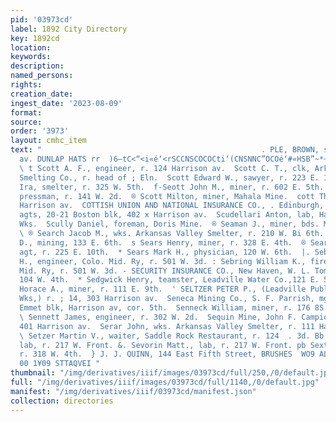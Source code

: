 ```yaml
---
pid: '03973cd'
label: 1892 City Directory
key: 1892cd
location: 
keywords: 
description: 
named_persons: 
rights: 
creation_date: 
ingest_date: '2023-08-09'
format: 
source: 
order: '3973'
layout: cmhc_item
text: "                                                 . PLE, BROWN, sis sanzicow
  av. DUNLAP HATS rr  )6—tC<“<i«é‘<rSCCNSCOCOCti‘(CNSNNC”OCOé‘#«HSB”~*~“‘“‘“‘<“<‘éwRRKSOO;*~*~™”
  \ t Scott A. F., engineer, r. 124 Harrison av.  Scott C. T., clk, Arkansas Valley
  Smelting Co., r. head of ; Eln.  Scott Edward W., sawyer, r. 223 E. 10th.  ‘Scott
  Ira, smelter, r. 325 W. 5th.  f-Seott John M., miner, r. 602 E. 5th.  Scott J.,
  pressman, r. 141 W. 2d.  ® Scott Milton, miner, Mahala Mine.  cott Thomas, r. 300
  Harrison av.  COTTISH UNION AND NATIONAL INSURANCE CO., . Edinburgh, Milner & Hurd,
  agts, 20-21 Boston blk, 402 x Harrison av.  Scudellari Anton, lab, Harrison Red.
  Wks.  Scully Daniel, foreman, Doris Mine.  ® Seaman J., miner, bds. Milwaukee House.
  \ ® Search Jacob M., wks. Arkansas Valley Smelter, r. 210 W. Bi 6th.  » Searl A.
  D., mining, 133 E. 6th.  s Sears Henry, miner, r. 328 E. 4th.  ® Sears John, book
  agt, r. 225 E. 10th.  * Sears Mark H., physician, 120 W. 6th.  |. Sebring Andrew
  H., engineer, Colo. Mid. Ry, r. 501 W. 3d. : Sebring William K., fireman, Colo.
  Mid. Ry, r. 501 W. 3d. - SECURITY INSURANCE CO., New Haven, W. L. Tomp- son, apt,
  104 W. 4th.  * Sedgwick Henry, teamster, Leadville Water Co.,121 E. 5th. &. Seerley
  Horace A., miner, r. 111 E. 9th.  ' SELTZER PETER P., (Leadville Public Sampling
  Wks,) r. ; 14, 303 Harrison av.  Seneca Mining Co., S. F. Parrish, mgr. for lessees,
  Emmet blk, Harrison av, cor. 5th.  Senneck William, miner, r. 176 8S. Toledo av.
  \ Sennett James, engineer, r. 302 W. 2d.  Sequin Mine, John F. Campion, mgr, office,
  401 Harrison av.  Serar John, wks. Arkansas Valley Smelter, r. 111 Harrison 3 av.
  \ Setzer Martin V., waiter, Saddle Rock Restaurant, r. 124  . 3d. Bb Sevorin John,
  lab, r. 217 W. Front. &. Sevorin Matt., lab, r. 217 W. Front. pb Sexton Mary Miss,
  r. 318 W. 4th.  } J. J. QUINN, 144 East Fifth Street, BRUSHES  WO9 ALO NONVO ssreus'svraoz'se
  00 1¥09 STTAQVEI "
thumbnail: "/img/derivatives/iiif/images/03973cd/full/250,/0/default.jpg"
full: "/img/derivatives/iiif/images/03973cd/full/1140,/0/default.jpg"
manifest: "/img/derivatives/iiif/03973cd/manifest.json"
collection: directories
---
```

